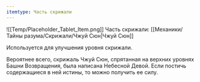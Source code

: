 ```yaml
---
itemtype: Часть скрижали
---
```

![[Temp/Placeholder_Tablet_Item.png]]
Часть скрижали: [[Механики/Тайны разума/Скрижали/Чжуй Сюн|Чжуй Сюн]]

Используется для улучшения уровня скрижали.

Вероятнее всего, скрижаль Чжуй Сюн, спрятанная на верхних уровнях Башни Возвращения, была написана Небесной Девой. Если постичь содержащиеся в ней истины, то можно получить ее силу.
